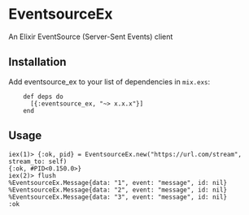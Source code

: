 # EventsourceEx

An Elixir EventSource (Server-Sent Events) client

## Installation

  Add eventsource_ex to your list of dependencies in `mix.exs`:

        def deps do
          [{:eventsource_ex, "~> x.x.x"}]
        end

## Usage

    iex(1)> {:ok, pid} = EventsourceEx.new("https://url.com/stream", stream_to: self)
    {:ok, #PID<0.150.0>}
    iex(2)> flush
    %EventsourceEx.Message{data: "1", event: "message", id: nil}
    %EventsourceEx.Message{data: "2", event: "message", id: nil}
    %EventsourceEx.Message{data: "3", event: "message", id: nil}
    :ok
